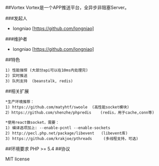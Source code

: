 ##Vortex
Vortex是一个APP推送平台，全异步非阻塞Server。


###发起人
* longniao [https://github.com/longniao]


###维护者
* longniao [https://github.com/longniao]


##特色

    1) 性能强悍 (大部分api可以在10ms内处理完)
    2) 实时推送
    3) 队列支持  (beanstalk, redis)


##相关扩展

    *生产环境推荐：
    1) https://github.com/matyhtf/swoole  (高性能socket模块)
    2）https://github.com/shenzhe/phpredis    (redis，用于cache,conn等)

    *使用react做socket，需要：
    1) 编译选项加上: --enable-pcntl --enable-sockets
    2) http://pecl.php.net/package/libevent   (libevent库)
    3) https://github.com/krakjoe/pthreads     (多线程支持，可选)


##环境要求
PHP >= 5.4
##协议

MIT license
